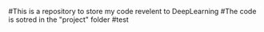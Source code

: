 #This is a repository to store my code revelent to DeepLearning
#The code is sotred in the "project" folder
#test